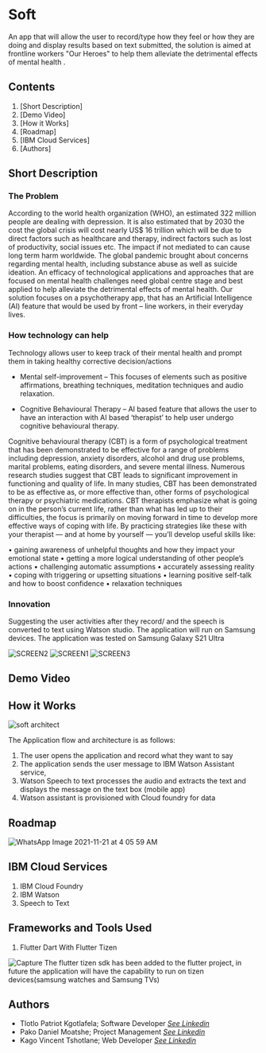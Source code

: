 # Soft
An app that will allow the user to record/type how they feel or how they are doing and display results based on text submitted, the solution is aimed at frontline workers "Our Heroes" to help them alleviate the detrimental effects of mental health .

## Contents
1. [Short Description]
2. [Demo Video]
3. [How it Works]
4. [Roadmap]
5. [IBM Cloud Services]
6. [Authors]

## Short Description
### The Problem
According to the world health organization (WHO), an estimated 322 million people are
dealing with depression. It is also estimated that by 2030 the cost the global crisis will cost
nearly US$ 16 trillion which will be due to direct factors such as healthcare and therapy,
indirect factors such as lost of productivity, social issues etc. The impact if not mediated to can
cause long term harm worldwide. The global pandemic brought about concerns regarding
mental health, including substance abuse as well as suicide ideation. An efficacy of
technological applications and approaches that are focused on mental health challenges need
global centre stage and best applied to help alleviate the detrimental effects of mental health.
Our solution focuses on a psychotherapy app, that has an Artificial Intelligence (AI) feature
that would be used by front – line workers, in their everyday lives.

### How technology can help
Technology allows user to keep track of their mental health and prompt them in taking healthy
corrective decision/actions

- Mental self-improvement – This focuses of elements such as positive affirmations,
breathing techniques, meditation techniques and audio relaxation.

- Cognitive Behavioural Therapy – AI based feature that allows the user to have an
interaction with AI based ‘therapist’ to help user undergo cognitive behavioural therapy.

Cognitive behavioural therapy (CBT) is a form of psychological treatment that has been
demonstrated to be effective for a range of problems including depression, anxiety disorders,
alcohol and drug use problems, marital problems, eating disorders, and severe mental illness.
Numerous research studies suggest that CBT leads to significant improvement in functioning
and quality of life. In many studies, CBT has been demonstrated to be as effective as, or more
effective than, other forms of psychological therapy or psychiatric medications.
CBT therapists emphasize what is going on in the person’s current life, rather than what has
led up to their difficulties, the focus is primarily on moving forward in time to develop more
effective ways of coping with life.
By practicing strategies like these with your therapist — and at home by yourself — you’ll
develop useful skills like:

• gaining awareness of unhelpful thoughts and how they impact your emotional state
• getting a more logical understanding of other people’s actions
• challenging automatic assumptions
• accurately assessing reality
• coping with triggering or upsetting situations
• learning positive self-talk and how to boost confidence
• relaxation techniques

### Innovation
Suggesting the user activities after they record/ and the speech is converted to text using Watson studio.
The application will run on Samsung devices. The application was tested on Samsung Galaxy S21 Ultra

![SCREEN2](https://user-images.githubusercontent.com/51744364/142754185-4564d8cf-8785-499a-93d9-7a4a91b4984a.PNG)
![SCREEN1](https://user-images.githubusercontent.com/51744364/142754186-6a997d96-05c0-42c7-9d81-3652c26195e8.PNG)
![SCREEN3](https://user-images.githubusercontent.com/51744364/142754188-f2af6466-aaf0-4351-8723-6d181b12d011.PNG)

## Demo Video

## How it Works
![soft architect](https://user-images.githubusercontent.com/51744364/142750392-441c593c-365a-44a0-b4a8-2b00699ec5b1.png)


The Application flow and architecture is as follows:
1. The user opens the application and record what they want to say
2. The application sends the user message to IBM Watson Assistant service,
3. Watson Speech to text processes the audio and extracts the text and displays the
message on the text box (mobile app)
4. Watson assistant is provisioned with Cloud foundry for data

## Roadmap
![WhatsApp Image 2021-11-21 at 4 05 59 AM](https://user-images.githubusercontent.com/51744364/142750302-3ca3a766-9af2-46a7-9179-dce2017a23b0.jpeg)

## IBM Cloud Services

1. IBM Cloud Foundry
2. IBM Watson
3. Speech to Text

## Frameworks and Tools Used

1. Flutter Dart  With
   Flutter Tizen
   
![Capture](https://user-images.githubusercontent.com/51744364/142753452-8e35dd78-6845-4505-b3e0-f68190264bf6.PNG)
The flutter tizen sdk has been added to the flutter project, in future the application will have the capability to run on tizen devices(samsung watches and Samsung TVs)
   
## Authors
- Tlotlo Patriot Kgotlafela; Software Developer [*See Linkedin*](https://www.linkedin.com/in/tlotlopkgotlafela/)
- Pako Daniel Moatshe; Project Management [*See Linkedin*](https://www.linkedin.com/in/pako-moatshe-94b93216a/)
- Kago Vincent Tshotlane; Web Developer [*See Linkedin*](https://www.linkedin.com/in/kago-vincent-tshotlane-943b89218/)



